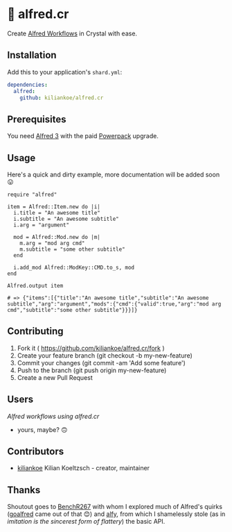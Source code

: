 # 🎩 alfred.cr

Create [Alfred Workflows](https://www.alfredapp.com/workflows/) in Crystal with ease.

## Installation


Add this to your application's `shard.yml`:

```yaml
dependencies:
  alfred:
    github: kiliankoe/alfred.cr
```

## Prerequisites

You need [Alfred 3](https://www.alfredapp.com/) with the paid [Powerpack](https://www.alfredapp.com/powerpack/) upgrade.

## Usage

Here's a quick and dirty example, more documentation will be added soon 😛


```crystal
require "alfred"

item = Alfred::Item.new do |i|
  i.title = "An awesome title"
  i.subtitle = "An awesome subtitle"
  i.arg = "argument"

  mod = Alfred::Mod.new do |m|
    m.arg = "mod arg cmd"
    m.subtitle = "some other subtitle"
  end

  i.add_mod Alfred::ModKey::CMD.to_s, mod
end

Alfred.output item

# => {"items":[{"title":"An awesome title","subtitle":"An awesome subtitle","arg":"argument","mods":{"cmd":{"valid":true,"arg":"mod arg cmd","subtitle":"some other subtitle"}}}]}
```

## Contributing

1. Fork it ( https://github.com/kiliankoe/alfred.cr/fork )
2. Create your feature branch (git checkout -b my-new-feature)
3. Commit your changes (git commit -am 'Add some feature')
4. Push to the branch (git push origin my-new-feature)
5. Create a new Pull Request

## Users

*Alfred workflows using alfred.cr*

- yours, maybe? 🙃

## Contributors

- [kiliankoe](https://github.com/kiliankoe) Kilian Koeltzsch - creator, maintainer

## Thanks

Shoutout goes to [BenchR267](https://github.com/BenchR267) with whom I explored much of Alfred's quirks ([goalfred](https://github.com/BenchR267/goalfred) came out of that 😊) and [alfy](https://github.com/sindresorhus/alfy), from which I shamelessly stole (as in *imitation is the sincerest form of flattery*) the basic API.

